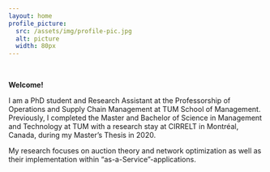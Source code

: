```yaml
---
layout: home
profile_picture:
  src: /assets/img/profile-pic.jpg
  alt: picture
  width: 80px
---
```


<br>

**Welcome!**
  
<p>
  
  I am a PhD student and Research Assistant at the Professorship of Operations and Supply Chain Management at TUM School of Management. Previously, I completed the Master and Bachelor of Science in Management and Technology at TUM with a research stay at CIRRELT in Montréal, Canada, during my Master’s Thesis in 2020. 

</p>

<p>
  
  My research focuses on auction theory and network optimization as well as their implementation within “as-a-Service”-applications.  
  
</p>
